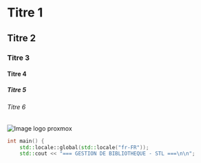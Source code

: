 # Titre 1
## Titre 2
### Titre 3
#### Titre 4
##### Titre 5
###### Titre 6

![Image logo proxmox](https://th.bing.com/th/id/OIP.6jL875fBgSR_I9csj_DO8QHaHa?w=155&h=180&c=7&r=0&o=7&pid=1.7&rm=3)

```c++
int main() {
    std::locale::global(std::locale("fr-FR"));
    std::cout << "=== GESTION DE BIBLIOTHEQUE - STL ===\n\n";
```
